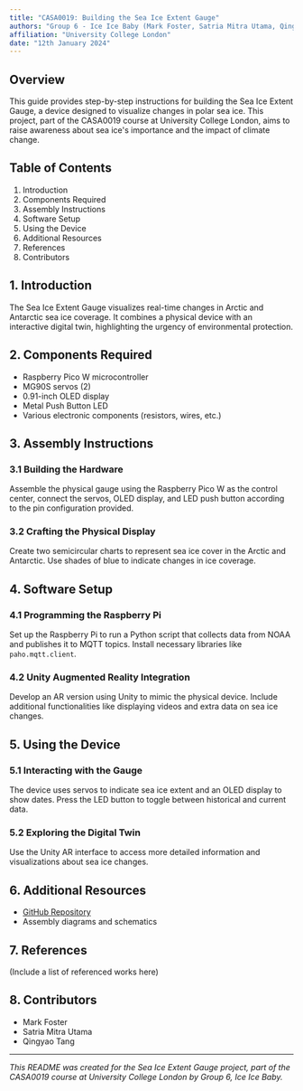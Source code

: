 ```yaml
---
title: "CASA0019: Building the Sea Ice Extent Gauge"
authors: "Group 6 - Ice Ice Baby (Mark Foster, Satria Mitra Utama, Qingyao Tang)"
affiliation: "University College London"
date: "12th January 2024"
---
```


## Overview
This guide provides step-by-step instructions for building the Sea Ice Extent Gauge, a device designed to visualize changes in polar sea ice. This project, part of the CASA0019 course at University College London, aims to raise awareness about sea ice's importance and the impact of climate change.

## Table of Contents
1. Introduction
2. Components Required
3. Assembly Instructions
4. Software Setup
5. Using the Device
6. Additional Resources
7. References
8. Contributors

## 1. Introduction
The Sea Ice Extent Gauge visualizes real-time changes in Arctic and Antarctic sea ice coverage. It combines a physical device with an interactive digital twin, highlighting the urgency of environmental protection.

## 2. Components Required
- Raspberry Pico W microcontroller
- MG90S servos (2)
- 0.91-inch OLED display
- Metal Push Button LED
- Various electronic components (resistors, wires, etc.)

## 3. Assembly Instructions
### 3.1 Building the Hardware
Assemble the physical gauge using the Raspberry Pico W as the control center, connect the servos, OLED display, and LED push button according to the pin configuration provided.

### 3.2 Crafting the Physical Display
Create two semicircular charts to represent sea ice cover in the Arctic and Antarctic. Use shades of blue to indicate changes in ice coverage.

## 4. Software Setup
### 4.1 Programming the Raspberry Pi
Set up the Raspberry Pi to run a Python script that collects data from NOAA and publishes it to MQTT topics. Install necessary libraries like `paho.mqtt.client`.

### 4.2 Unity Augmented Reality Integration
Develop an AR version using Unity to mimic the physical device. Include additional functionalities like displaying videos and extra data on sea ice changes.

## 5. Using the Device
### 5.1 Interacting with the Gauge
The device uses servos to indicate sea ice extent and an OLED display to show dates. Press the LED button to toggle between historical and current data.

### 5.2 Exploring the Digital Twin
Use the Unity AR interface to access more detailed information and visualizations about sea ice changes.

## 6. Additional Resources
- [GitHub Repository](https://github.com/mfoster0/DataVis-GrpProj)
- Assembly diagrams and schematics

## 7. References
(Include a list of referenced works here)

## 8. Contributors
- Mark Foster
- Satria Mitra Utama
- Qingyao Tang

---

*This README was created for the Sea Ice Extent Gauge project, part of the CASA0019 course at University College London by Group 6, Ice Ice Baby.*
